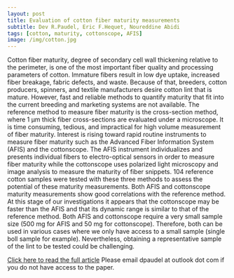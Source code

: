 ```yaml
---
layout: post
title: Evaluation of cotton fiber maturity measurements
subtitle: Dev R.Paudel, Eric F.Hequet, Noureddine Abidi
tags: [cotton, maturity, cottonscope, AFIS]
image: /img/cotton.jpg
---
```


Cotton fiber maturity, degree of secondary cell wall thickening relative to the perimeter, is one of the most important fiber quality and processing parameters of cotton. Immature fibers result in low dye uptake, increased fiber breakage, fabric defects, and waste. Because of that, breeders, cotton producers, spinners, and textile manufacturers desire cotton lint that is mature. However, fast and reliable methods to quantify maturity that fit into the current breeding and marketing systems are not available. The reference method to measure fiber maturity is the cross-section method, where 1 μm thick fiber cross-sections are evaluated under a microscope. It is time consuming, tedious, and impractical for high volume measurement of fiber maturity. Interest is rising toward rapid routine instruments to measure fiber maturity such as the Advanced Fiber Information System (AFIS) and the cottonscope. The AFIS instrument individualizes and presents individual fibers to electro-optical sensors in order to measure fiber maturity while the cottonscope uses polarized light microscopy and image analysis to measure the maturity of fiber snippets. 104 reference cotton samples were tested with these three methods to assess the potential of these maturity measurements. Both AFIS and cottonscope maturity measurements show good correlations with the reference method. At this stage of our investigations it appears that the cottonscope may be faster than the AFIS and that its dynamic range is similar to that of the reference method. Both AFIS and cottonscope require a very small sample size (500 mg for AFIS and 50 mg for cottonscope). Therefore, both can be used in various cases where we only have access to a small sample (single boll sample for example). Nevertheless, obtaining a representative sample of the lint to be tested could be challenging.

[Click here to read the full article](https://www.sciencedirect.com/science/article/pii/S0926669013000095)
Please email dpaudel at outlook dot com if you do not have access to the paper.
